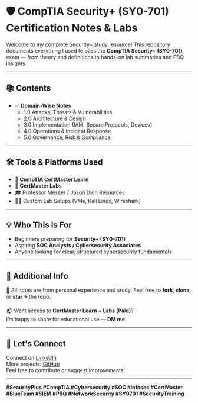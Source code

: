 # 🛡️ CompTIA Security+ (SY0-701) Certification Notes & Labs

Welcome to my complete Security+ study resource! This repository documents everything I used to pass the **CompTIA Security+ (SY0-701)** exam — from theory and definitions to hands-on lab summaries and PBQ insights.

---

## 📚 Contents

- ✅ **Domain-Wise Notes**
  - 1.0 Attacks, Threats & Vulnerabilities
  - 2.0 Architecture & Design
  - 3.0 Implementation (IAM, Secure Protocols, Devices)
  - 4.0 Operations & Incident Response
  - 5.0 Governance, Risk & Compliance

---

## 🛠️ Tools & Platforms Used

- 📘 **CompTIA CertMaster Learn**
- 🧪 **CertMaster Labs**
- 🎓 Professor Messer / Jason Dion Resources
- 🧑‍💻 Custom Lab Setups (VMs, Kali Linux, Wireshark)

---

## 💡 Who This Is For

- Beginners preparing for **Security+ (SY0-701)**
- Aspiring **SOC Analysts / Cybersecurity Associates**
- Anyone looking for clear, structured cybersecurity fundamentals

---

## 🔗 Additional Info

📌 All notes are from personal experience and study. Feel free to **fork**, **clone**, or **star ⭐** the repo.

📬 Want access to **CertMaster Learn + Labs (Paid)**?  
I’m happy to share for educational use — **DM me**.

---

## 🙌 Let's Connect

Connect on [LinkedIn](https://www.linkedin.com/in/yash-vadukiya-a84a7626b/)  
More projects: [GitHub](https://github.com/Mr-Yash-01)  
Feel free to contribute or suggest improvements!

---

**#SecurityPlus #CompTIA #Cybersecurity #SOC #Infosec #CertMaster #BlueTeam #SIEM #PBQ #NetworkSecurity #SY0701 #SecurityTraining**
